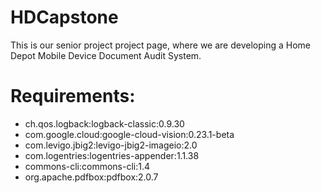 # HDCapstone
This is our senior project project page, where we are developing a Home Depot Mobile Device Document Audit System.
# Requirements:
* ch.qos.logback:logback-classic:0.9.30
* com.google.cloud:google-cloud-vision:0.23.1-beta
* com.levigo.jbig2:levigo-jbig2-imageio:2.0
* com.logentries:logentries-appender:1.1.38
* commons-cli:commons-cli:1.4
* org.apache.pdfbox:pdfbox:2.0.7
